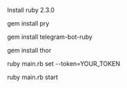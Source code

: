 Install ruby 2.3.0

gem install pry

gem install telegram-bot-ruby

gem install thor

ruby main.rb set --token=YOUR_TOKEN

ruby main.rb start
